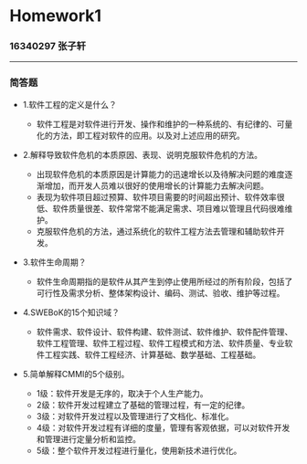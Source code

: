 # Homework1
### 16340297 张子轩
---
### 简答题

+ 1.软件工程的定义是什么？
		
    - 软件工程是对软件进行开发、操作和维护的一种系统的、有纪律的、可量化的方法，即工程对软件的应用。以及对上述应用的研究。

+ 2.解释导致软件危机的本质原因、表现、说明克服软件危机的方法。
	- 出现软件危机的本质原因是计算能力的迅速增长以及待解决问题的难度逐渐增加，而开发人员难以很好的使用增长的计算能力去解决问题。
	- 表现为软件项目超过预算、软件项目需要的时间超出预计、软件效率很低、软件质量很差、软件常常不能满足需求、项目难以管理且代码很难维护。
	- 克服软件危机的方法，通过系统化的软件工程方法去管理和辅助软件开发。

+ 3.软件生命周期？
	- 软件生命周期指的是软件从其产生到停止使用所经过的所有阶段，包括了可行性及需求分析、整体架构设计、编码、测试、验收、维护等过程。

+ 4.SWEBoK的15个知识域？
	- 软件需求、软件设计、软件构建、软件测试、软件维护、软件配件管理、软件工程管理、软件工程过程、软件工程模式和方法、软件质量、专业软件工程实践、软件工程经济、计算基础、数学基础、工程基础。

+ 5.简单解释CMMI的5个级别。
	- 1级：软件开发是无序的，取决于个人生产能力。
	- 2级：软件开发过程建立了基础的管理过程，有一定的纪律。
	- 3级：对软件开发过程以及管理进行了文档化、标准化。
	- 4级：对软件开发过程有详细的度量，管理有客观依据，可以对软件开发和管理进行定量分析和监控。
	- 5级：整个软件开发过程进行量化，使用新技术进行优化。
